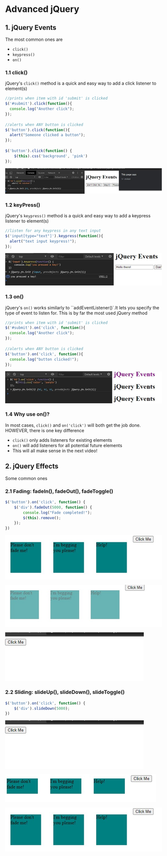 # Advanced jQuery

## 1. jQuery Events

The most common ones are

- `click()`
- `keypress()`
- `on()`

### 1.1 click()

jQuery's `click()` method is a quick and easy way to add a click listener to element(s)

```js
//prints when item with id 'submit' is clicked
$('#submit').click(function(){
  console.log("Another click");
});

//alerts when ANY button is clicked
$('button').click(function(){
  alert("Someone clicked a button");
});

$('button').click(function() {
    $(this).css('background', 'pink')
});
```
![img](https://github.com/Brian-E-Nguyen/The-Web-Developer-Bootcamp/blob/19-Advanced-jQuery/19-Advanced-jQuery/images-for-notes/img1.jpg?raw=true)

### 1.2 keyPress()

jQuery's `keypress()` method is a quick and easy way to add a keypress listener to element(s)

```js
//listen for any keypress in any text input
$('input[type="text"]').keypress(function(){
  alert("text input keypress!");
});
```

![img2](https://github.com/Brian-E-Nguyen/The-Web-Developer-Bootcamp/blob/19-Advanced-jQuery/19-Advanced-jQuery/images-for-notes/img2.jpg?raw=true)

### 1.3 on()

jQuery's `on()` works similarly to ``addEventListener()`.​ It lets you specify the type of event to listen for. This is by far the most used jQuery method

```js
//prints when item with id 'submit' is clicked
$('#submit').on('click', function(){
  console.log("Another click");
});

//alerts when ANY button is clicked
$('button').on('click', function(){
  console.log("button clicked!");
});
```

![img3](https://github.com/Brian-E-Nguyen/The-Web-Developer-Bootcamp/blob/19-Advanced-jQuery/19-Advanced-jQuery/images-for-notes/img3.jpg?raw=true)

### 1.4 Why use on()?

In most cases, `click()` and `on('click')` will both get the job done.  HOWEVER, there is one key difference

- `click()` only adds listeners for existing elements
- `on()` will add listeners for all potential future elements
- This will all make sense in the next video!

## 2. jQuery Effects

Some common ones

### 2.1 Fading: fadeIn(), fadeOut(), fadeToggle()

```js
$('button').on('click', function() {
    $('div').fadeOut(5000, function() {
        console.log("Fade completed!");
        $(this).remove();
    });
})
```
![img4](https://github.com/Brian-E-Nguyen/The-Web-Developer-Bootcamp/blob/19-Advanced-jQuery/19-Advanced-jQuery/images-for-notes/img4.jpg?raw=true)

![img6](https://github.com/Brian-E-Nguyen/The-Web-Developer-Bootcamp/blob/19-Advanced-jQuery/19-Advanced-jQuery/images-for-notes/img6.jpg?raw=true)

![img5](https://github.com/Brian-E-Nguyen/The-Web-Developer-Bootcamp/blob/19-Advanced-jQuery/19-Advanced-jQuery/images-for-notes/img5.jpg?raw=true)

### 2.2 Sliding: slideUp(), slideDown(), slideToggle()

```js
$('button').on('click', function() {
    $('div').slideDown(5000);
})
```

![img5](https://github.com/Brian-E-Nguyen/The-Web-Developer-Bootcamp/blob/19-Advanced-jQuery/19-Advanced-jQuery/images-for-notes/img5.jpg?raw=true)

![img7](https://github.com/Brian-E-Nguyen/The-Web-Developer-Bootcamp/blob/19-Advanced-jQuery/19-Advanced-jQuery/images-for-notes/img7.jpg?raw=true)

![img4](https://github.com/Brian-E-Nguyen/The-Web-Developer-Bootcamp/blob/19-Advanced-jQuery/19-Advanced-jQuery/images-for-notes/img4.jpg?raw=true)

